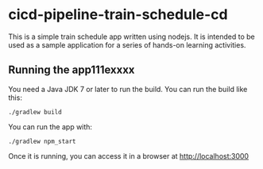 # cicd-pipeline-train-schedule-cd

This is a simple train schedule app written using nodejs. It is intended to be used as a sample application for a series of hands-on learning activities.

## Running the app111exxxx

You need a Java JDK 7 or later to run the build. You can run the build like this:

    ./gradlew build

You can run the app with:

    ./gradlew npm_start

Once it is running, you can access it in a browser at [http://localhost:3000](http://localhost:3000)
